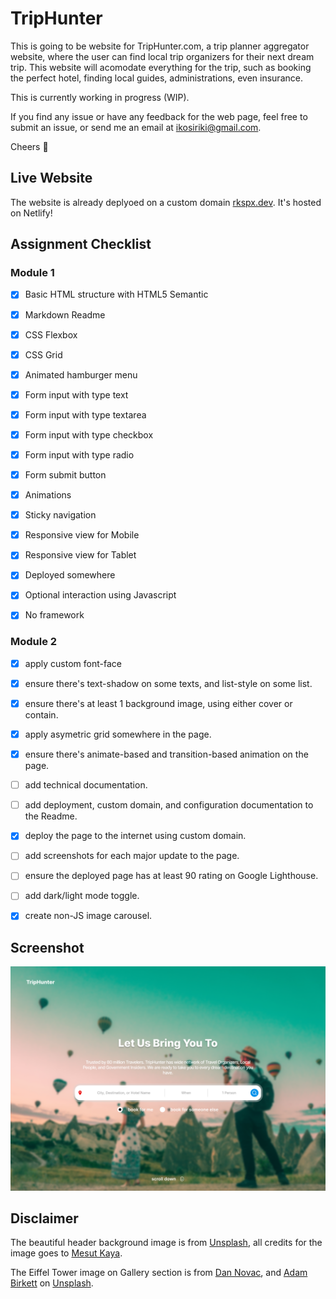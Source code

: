 # TripHunter

This is going to be website for TripHunter.com, a trip planner aggregator website, where the user can find local trip organizers for their next dream trip. This website will acomodate everything for the trip, such as booking the perfect hotel, finding local guides, administrations, even insurance.

This is currently working in progress (WIP).

If you find any issue or have any feedback for the web page, feel free to submit an issue, or send me an email at ikosiriki@gmail.com.

Cheers 🍻

## Live Website
The website is already deplyoed on a custom domain [rkspx.dev](https://rkspx.dev). It's hosted on Netlify!

## Assignment Checklist

### Module 1
- [x] Basic HTML structure with HTML5 Semantic
- [x] Markdown Readme
- [x] CSS Flexbox
- [x] CSS Grid
- [x] Animated hamburger menu
- [x] Form input with type text
- [x] Form input with type textarea
- [x] Form input with type checkbox
- [x] Form input with type radio
- [x] Form submit button
- [x] Animations
- [x] Sticky navigation
- [x] Responsive view for Mobile
- [x] Responsive view for Tablet
- [x] Deployed somewhere
- [x] Optional interaction using Javascript
- [x] No framework


### Module 2
- [x]  apply custom font-face
- [x]  ensure there's text-shadow on some texts, and list-style on some list.
- [x]  ensure there's at least 1 background image, using either cover or contain.
- [x]  apply asymetric grid somewhere in the page.
- [x]  ensure there's animate-based and transition-based animation on the page.
- [ ]  add technical documentation.
- [ ]  add deployment, custom domain, and configuration documentation to the Readme.
- [x]  deploy the page to the internet using custom domain.
- [ ]  add screenshots for each major update to the page.
- [ ]  ensure the deployed page has at least 90 rating on Google Lighthouse.
- [ ]  add dark/light mode toggle.
- [x]  create non-JS image carousel.


## Screenshot
![Screenshot](doc/assets/screenshot.png)

## Disclaimer
The beautiful header background image is from [Unsplash](https://unsplash.com/photos/man-taking-photo-of-hot-air-balloons-eOcyhe5-9sQ), all credits for the image goes to [Mesut Kaya](https://unsplash.com/@directormesut).


The Eiffel Tower image on Gallery section is from [Dan Novac](https://unsplash.com/photos/eiffel-tower-paris-france-uREibJ6RUfQ?utm_content=creditShareLink&utm_medium=referral&utm_source=unsplash), and [Adam Birkett](https://unsplash.com/photos/eiffel-tower-2iDY8tC6oRk?utm_content=creditShareLink&utm_medium=referral&utm_source=unsplash) on [Unsplash](https://unsplash.com/).

